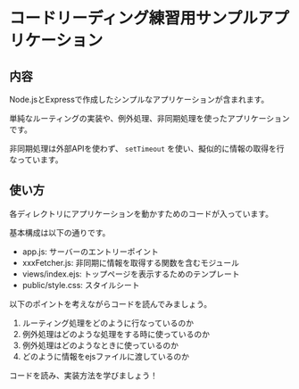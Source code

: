 # コードリーディング練習用サンプルアプリケーション

## 内容

Node.jsとExpressで作成したシンプルなアプリケーションが含まれます。

単純なルーティングの実装や、例外処理、非同期処理を使ったアプリケーションです。

非同期処理は外部APIを使わず、 `setTimeout` を使い、擬似的に情報の取得を行なっています。

## 使い方

各ディレクトリにアプリケーションを動かすためのコードが入っています。

基本構成は以下の通りです。

- app.js: サーバーのエントリーポイント
- xxxFetcher.js: 非同期に情報を取得する関数を含むモジュール
- views/index.ejs: トップページを表示するためのテンプレート
- public/style.css: スタイルシート

以下のポイントを考えながらコードを読んでみましょう。

1. ルーティング処理をどのように行なっているのか
2. 例外処理はどのような処理をする時に使っているのか
3. 例外処理はどのようなときに使っているのか
4. どのように情報をejsファイルに渡しているのか

コードを読み、実装方法を学びましょう！
